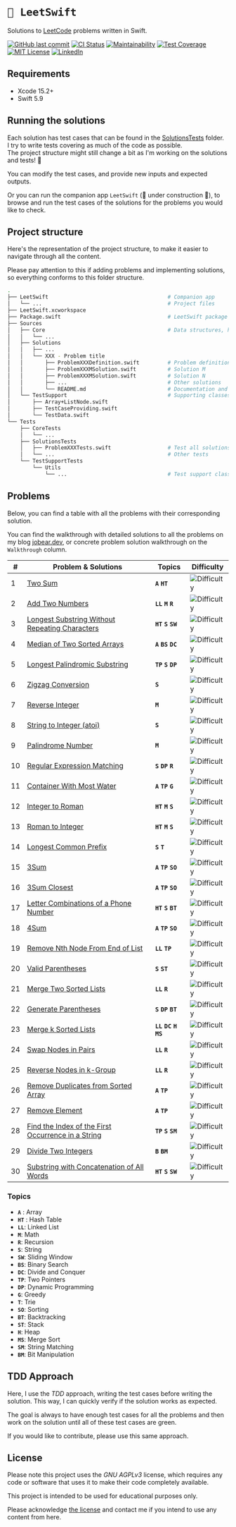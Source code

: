 # `🧮 LeetSwift`

Solutions to [LeetCode](https://leetcode.com/) problems written in Swift.

[![GitHub last commit][last-commit-shield]][last-commit-url]
[![CI Status][ci-status-shield]][ci-status-url]
[![Maintainability][maintainability-shield]][maintainability-url]
[![Test Coverage][coverage-shield]][coverage-url]
[![MIT License][license-shield]][license-url]
[![LinkedIn][linkedin-shield]][linkedin-url]

## Requirements

* Xcode 15.2+
* Swift 5.9

## Running the solutions

Each solution has test cases that can be found in the [SolutionsTests][solutions-tests-folder] folder.  
I try to write tests covering as much of the code as possible.  
The project structure might still change a bit as I'm working on  the solutions and tests! 😬

You can modify the test cases, and provide new inputs and expected outputs.

Or you can run the companion app `LeetSwift` (🚧 under construction 👷), to browse and run the test cases of the solutions for the problems you would like to check.

## Project structure
Here's the representation of the project structure, to make it easier to navigate through all the content.  

Please pay attention to this if adding problems and implementing solutions, so everything conforms to this folder structure.
``` bash
.
├── LeetSwift                                      # Companion app
│   └── ...                                        # Project files
├── LeetSwift.xcworkspace
├── Package.swift                                  # LeetSwift package spec
├── Sources
│   ├── Core                                       # Data structures, helpers, etc.
│   │   └── ...
│   ├── Solutions
│   │   ├── ...
│   │   └── XXX - Problem title
│   │       ├── ProblemXXXDefinition.swift         # Problem definition
│   │       ├── ProblemXXXMSolution.swift          # Solution M
│   │       ├── ProblemXXXMSolution.swift          # Solution N
│   │       ├── ...                                # Other solutions
│   │       └── README.md                          # Documentation and solutions
│   └── TestSupport                                # Supporting classes / extensions
│       ├── Array+ListNode.swift
│       ├── TestCaseProviding.swift
│       └── TestData.swift
└── Tests
    ├── CoreTests
    │   └── ...
    ├── SolutionsTests
    │   ├── ProblemXXXTests.swift                  # Test all solutions for Problem XXX
    │   └── ...                                    # Other tests
    └── TestSupportTests
        └── Utils
            └── ...                                # Test support classes
```

## Problems

Below, you can find a table with all the problems with their corresponding solution.

You can find the walkthrough with detailed solutions to all the problems on my blog [jobear.dev][jobear-algo-url], or concrete problem solution walkthrough on the `Walkthrough` column.

| # | Problem & Solutions | Topics | Difficulty |
| --- | --- | --- | --- |
| 1 | [Two Sum][001] | **`A`** **`HT`** | ![Difficulty][easy-shield] |
| 2 | [Add Two Numbers][002] | **`LL`** **`M`** **`R`** | ![Difficulty][medium-shield] |
| 3 | [Longest Substring Without Repeating Characters][003] | **`HT`** **`S`** **`SW`** | ![Difficulty][medium-shield] |
| 4 | [Median of Two Sorted Arrays][004] | **`A`** **`BS`** **`DC`** | ![Difficulty][hard-shield] |
| 5 | [Longest Palindromic Substring][005] | **`TP`** **`S`** **`DP`** | ![Difficulty][medium-shield] |
| 6 | [Zigzag Conversion][006] | **`S`** | ![Difficulty][medium-shield] |
| 7 | [Reverse Integer][007] | **`M`** | ![Difficulty][medium-shield] |
| 8 | [String to Integer (atoi)][008] | **`S`** | ![Difficulty][medium-shield] |
| 9 | [Palindrome Number][009] | **`M`** | ![Difficulty][easy-shield] |
| 10 | [Regular Expression Matching][010] | **`S`** **`DP`** **`R`** | ![Difficulty][hard-shield] |
| 11 | [Container With Most Water][011] | **`A`** **`TP`** **`G`** | ![Difficulty][medium-shield] |
| 12 | [Integer to Roman][012] | **`HT`** **`M`** **`S`** | ![Difficulty][medium-shield] |
| 13 | [Roman to Integer][013] | **`HT`** **`M`** **`S`** | ![Difficulty][easy-shield] |
| 14 | [Longest Common Prefix][014] | **`S`** **`T`** | ![Difficulty][easy-shield] |
| 15 | [3Sum][015] | **`A`** **`TP`** **`SO`** | ![Difficulty][medium-shield] |
| 16 | [3Sum Closest][016] | **`A`** **`TP`** **`SO`** | ![Difficulty][medium-shield] |
| 17 | [Letter Combinations of a Phone Number][017] | **`HT`** **`S`** **`BT`** | ![Difficulty][medium-shield] |
| 18 | [4Sum][018] | **`A`** **`TP`** **`SO`** | ![Difficulty][medium-shield] |
| 19 | [Remove Nth Node From End of List][019] | **`LL`** **`TP`** | ![Difficulty][medium-shield] |
| 20 | [Valid Parentheses][020] | **`S`** **`ST`** | ![Difficulty][easy-shield] |
| 21 | [Merge Two Sorted Lists][021] | **`LL`** **`R`** | ![Difficulty][easy-shield] |
| 22 | [Generate Parentheses][022] | **`S`** **`DP`** **`BT`** | ![Difficulty][medium-shield] |
| 23 | [Merge k Sorted Lists][023] | **`LL`** **`DC`** **`H`** **`MS`** | ![Difficulty][hard-shield] |
| 24 | [Swap Nodes in Pairs][024] | **`LL`** **`R`** | ![Difficulty][medium-shield] |
| 25 | [Reverse Nodes in k-Group][025] | **`LL`** **`R`** | ![Difficulty][hard-shield] |
| 26 | [Remove Duplicates from Sorted Array][026] | **`A`** **`TP`** | ![Difficulty][medium-shield] |
| 27 | [Remove Element][027] | **`A`** **`TP`** | ![Difficulty][easy-shield] |
| 28 | [Find the Index of the First Occurrence in a String][028] | **`TP`** **`S`** **`SM`** | ![Difficulty][easy-shield] |
| 29 | [Divide Two Integers][029] | **`B`** **`BM`** | ![Difficulty][medium-shield] |
| 30 | [Substring with Concatenation of All Words][030] | **`HT`** **`S`** **`SW`** | ![Difficulty][hard-shield] |

### Topics
- **`A`** : Array
- **`HT`** : Hash Table
- **`LL`**: Linked List
- **`M`**: Math
- **`R`**: Recursion
- **`S`**: String
- **`SW`**: Sliding Window
- **`BS`**: Binary Search
- **`DC`**: Divide and Conquer
- **`TP`**: Two Pointers
- **`DP`**: Dynamic Programming
- **`G`**: Greedy
- **`T`**: Trie
- **`SO`**: Sorting
- **`BT`**: Backtracking
- **`ST`**: Stack
- **`H`**: Heap
- **`MS`**: Merge Sort
- **`SM`**: String Matching
- **`BM`**: Bit Manipulation

## TDD Approach
Here, I use the *TDD* approach, writing the test cases before writing the solution. This way, I can quickly verify if the solution works as expected.

The goal is always to have enough test cases for all the problems and then work on the solution until all of these test cases are green.

If you would like to contribute, please use this same approach.

## License

Please note this project uses the *GNU AGPLv3* license, which requires any code or software that uses it to make their code completely available.

This project is intended to be used for educational purposes only.

Please acknowledge [the license](https://github.com/jobearrr/LeetSwift/blob/main/LICENSE) and contact me if you intend to use any content from here.

<!-- Markdown references https://www.markdownguide.org/basic-syntax/#reference-style-links -->
[last-commit-shield]: https://img.shields.io/github/last-commit/jobearrr/LeetSwift?style=flat
[last-commit-url]: https://github.com/jobearrr/LeetSwift/commits/master
[ci-status-shield]: https://github.com/jobearrr/LeetSwift/actions/workflows/ci.yml/badge.svg
[ci-status-url]: https://github.com/jobearrr/LeetSwift/actions/workflows/ci.yml

[maintainability-shield]: https://api.codeclimate.com/v1/badges/0d1c5ec4499a5290300a/maintainability
[maintainability-url]: https://codeclimate.com/github/jobearrr/LeetSwift/maintainability
[coverage-shield]: https://api.codeclimate.com/v1/badges/0d1c5ec4499a5290300a/test_coverage
[coverage-url]: https://codeclimate.com/github/jobearrr/LeetSwift/test_coverage

[license-shield]: https://img.shields.io/github/license/jobearrr/LeetSwift.svg?style=flat
[license-url]: https://github.com/jobearrr/LeetSwift?tab=AGPL-3.0-1-ov-file#readme
[linkedin-shield]: https://img.shields.io/badge/-jobertsa-0072b1?style=flat&logo=Linkedin&logoColor=white
[linkedin-url]: https://www.linkedin.com/in/jobertsa
[jobear-blog-url]: https://jobear.dev
[jobear-algo-url]: https://jobear.dev/algo-hub/

[solutions-tests-folder]: https://github.com/jobearrr/LeetSwift/tree/main/Tests/SolutionsTests

[easy-shield]: https://img.shields.io/badge/Easy-brightgreen.svg
[medium-shield]: https://img.shields.io/badge/Medium-yellow.svg
[hard-shield]: https://img.shields.io/badge/Hard-red.svg

[001]: /Sources/Solutions/001%20-%20Two%20Sum/README.md
[002]: /Sources/Solutions/002%20-%20Add%20Two%20Numbers/README.md
[003]: /Sources/Solutions/003%20-%20Longest%20Substring%20Without%20Repeating%20Characters/README.md
[004]: /Sources/Solutions/004%20-%20Median%20of%20Two%20Sorted%20Arrays/README.md
[005]: /Sources/Solutions/005%20-%20Longest%20Palindromic%20Substring
[006]: /Sources/Solutions/006%20-%20Zigzag%20Conversion/Problem006RowByRowSolution.swift
[007]: /Sources/Solutions/007%20-%20Reverse%20Integer/Problem007StringConversionSolution.swift

[008]: https://leetcode.com/problems/string-to-integer-atoi
[009]: https://leetcode.com/problems/palindrome-number
[010]: https://leetcode.com/problems/regular-expression-matching
[011]: https://leetcode.com/problems/container-with-most-water
[012]: https://leetcode.com/problems/integer-to-roman
[013]: https://leetcode.com/problems/roman-to-integer
[014]: https://leetcode.com/problems/longest-common-prefix
[015]: https://leetcode.com/problems/3sum
[016]: https://leetcode.com/problems/3sum-closest
[017]: https://leetcode.com/problems/letter-combinations-of-a-phone-number
[018]: https://leetcode.com/problems/4sum
[019]: https://leetcode.com/problems/remove-nth-node-from-end-of-list
[020]: https://leetcode.com/problems/valid-parentheses
[021]: https://leetcode.com/problems/merge-two-sorted-lists
[022]: https://leetcode.com/problems/generate-parentheses
[023]: https://leetcode.com/problems/merge-k-sorted-lists
[024]: https://leetcode.com/problems/swap-nodes-in-pairs
[025]: https://leetcode.com/problems/reverse-nodes-in-k-group
[026]: https://leetcode.com/problems/remove-duplicates-from-sorted-array
[027]: https://leetcode.com/problems/remove-element
[028]: https://leetcode.com/problems/find-the-index-of-the-first-occurrence-in-a-string
[029]: https://leetcode.com/problems/divide-two-integers
[030]: https://leetcode.com/problems/substring-with-concatenation-of-all-words
